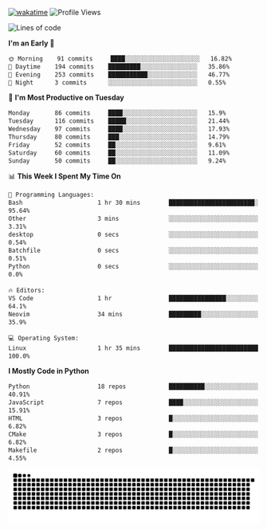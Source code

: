 [![wakatime](https://wakatime.com/badge/user/b920b284-3cde-4cd4-b72e-f7f22d050b16.svg)](https://wakatime.com/@b920b284-3cde-4cd4-b72e-f7f22d050b16)
![Profile Views](http://img.shields.io/badge/Profile%20Views-4586-blue)
<!--START_SECTION:waka-->
![Lines of code](https://img.shields.io/badge/From%20Hello%20World%20I%27ve%20Written--647%20Thousand%20lines%20of%20code-blue)

**I'm an Early 🐤** 

```text
🌞 Morning    91 commits     ████░░░░░░░░░░░░░░░░░░░░░   16.82% 
🌆 Daytime    194 commits    █████████░░░░░░░░░░░░░░░░   35.86% 
🌃 Evening    253 commits    ███████████░░░░░░░░░░░░░░   46.77% 
🌙 Night      3 commits      ░░░░░░░░░░░░░░░░░░░░░░░░░   0.55%

```
📅 **I'm Most Productive on Tuesday** 

```text
Monday       86 commits     ████░░░░░░░░░░░░░░░░░░░░░   15.9% 
Tuesday      116 commits    █████░░░░░░░░░░░░░░░░░░░░   21.44% 
Wednesday    97 commits     ████░░░░░░░░░░░░░░░░░░░░░   17.93% 
Thursday     80 commits     ███░░░░░░░░░░░░░░░░░░░░░░   14.79% 
Friday       52 commits     ██░░░░░░░░░░░░░░░░░░░░░░░   9.61% 
Saturday     60 commits     ██░░░░░░░░░░░░░░░░░░░░░░░   11.09% 
Sunday       50 commits     ██░░░░░░░░░░░░░░░░░░░░░░░   9.24%

```


📊 **This Week I Spent My Time On** 

```text
💬 Programming Languages: 
Bash                     1 hr 30 mins        ████████████████████████░   95.64% 
Other                    3 mins              ░░░░░░░░░░░░░░░░░░░░░░░░░   3.31% 
desktop                  0 secs              ░░░░░░░░░░░░░░░░░░░░░░░░░   0.54% 
Batchfile                0 secs              ░░░░░░░░░░░░░░░░░░░░░░░░░   0.51% 
Python                   0 secs              ░░░░░░░░░░░░░░░░░░░░░░░░░   0.0%

🔥 Editors: 
VS Code                  1 hr                ████████████████░░░░░░░░░   64.1% 
Neovim                   34 mins             █████████░░░░░░░░░░░░░░░░   35.9%

💻 Operating System: 
Linux                    1 hr 35 mins        █████████████████████████   100.0%

```

**I Mostly Code in Python** 

```text
Python                   18 repos            ██████████░░░░░░░░░░░░░░░   40.91% 
JavaScript               7 repos             ████░░░░░░░░░░░░░░░░░░░░░   15.91% 
HTML                     3 repos             █░░░░░░░░░░░░░░░░░░░░░░░░   6.82% 
CMake                    3 repos             █░░░░░░░░░░░░░░░░░░░░░░░░   6.82% 
Makefile                 2 repos             █░░░░░░░░░░░░░░░░░░░░░░░░   4.55%

```



<!--END_SECTION:waka-->
![Snake animation](https://raw.githubusercontent.com/timmypidashev/timmypidashev/main/commits.svg)
